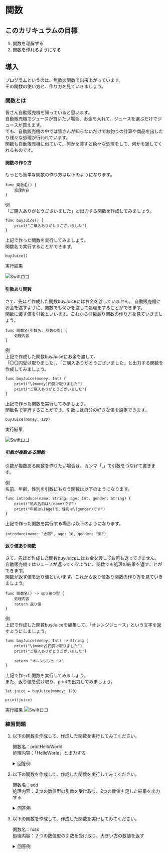 # 関数

## このカリキュラムの目標
1. 関数を理解する
2. 関数を作れるようになる

## 導入
プログラムというのは、無数の関数で出来上がっています。  
その関数の使い方と、作り方を見ていきましょう。

### 関数とは
皆さん自動販売機を知っていると思います。  
自動販売機でジュースが買いたい場合、お金を入れて、ジュースを選ぶだけでジュースが買えます。   
でも、自動販売機の中では皆さんが知らないだけでお釣りの計算や商品を出したり様々な処理が行われています。  
関数も自動販売機に似ていて、何かを渡すと色々な処理をして、何かを返してくれるものです。

#### 関数の作り方
もっとも簡単な関数の作り方は以下のようになります。

```
func 関数名() {
    処理内容
}
```

例  
「ご購入ありがとうございました」と出力する関数を作成してみましょう。

```
func buyJuice() {
    print("ご購入ありがとうございました")
}
```

上記で作った関数を実行してみましょう。  
関数名で実行することができます。

```
buyJuice()
```

実行結果

![Swiftロゴ](/img/exec_buyJuice.png)

#### 引数あり関数
さて、先ほど作成した関数buyJuiceにはお金を渡していません。 
自動販売機にお金を渡すように、関数でも何かを渡して処理をすることができます。  
関数に渡す値を引数といいます。これから引数あり関数の作り方を見ていきましょう。

```
func 関数名(引数名: 引数の型) {
	処理内容
}
```

例  
上記で作成した関数buyJuiceにお金を渡して、  
「〇〇円受け取りました」、「ご購入ありがとうございました」と出力する関数を作成してみましょう。

```
func buyJuice(money: Int) {
    print("\(money)円受け取りました")
    print("ご購入ありがとうございました")
}
```

上記で作った関数を実行してみましょう。  
関数名で実行することができ、引数には自分の好きな値を設定できます。

```
buyJuice(money: 120)
```

実行結果

![Swiftロゴ](/img/exec_buyJuice2.png)

##### 引数が複数ある関数
引数が複数ある関数を作りたい場合は、カンマ「,」で引数をつなげて書きます。

例  
名前、年齢、性別を引数にもらう関数は以下のようになります。

```
func introduce(name: String, age: Int, gender: String) {
    print("私の名前は\(name)です")
    print("年齢は\(age)で、性別は\(gender)です")
}
```

上記で作った関数を実行する場合は以下のようになります。

```
introduce(name: "太郎", age: 10, gender: "男")
```

#### 返り値あり関数
さて、先ほど作成した関数buyJuiceにはお金を渡しても何も返ってきません。  
自動販売機ではジュースが返ってくるように、関数でも処理の結果を返すことができます。  
関数が返す値を返り値といいます。これから返り値あり関数の作り方を見ていきましょう。

```
func 関数名() -> 返り値の型 {
	処理内容
	return 返り値
}
```

例  
上記で作成した関数buyJuiceを編集して、「オレンジジュース」という文字を返すようにしましょう。

```
func buyJuice(money: Int) -> String {
    print("\(money)円受け取りました")
    print("ご購入ありがとうございました")
    
    return "オレンジジュース"
}
```

上記で作った関数を実行してみましょう。  
また、返り値を受け取り、printで出力してみましょう。

```
let juice = buyJuice(money: 120)

print(juice)
```

実行結果
![Swiftロゴ](/img/print_orange_juice.png)

### 練習問題
1. 以下の関数を作成して、作成した関数を実行してみてください。

	関数名：printHelloWorld  
	処理内容：「HelloWorld」と出力する
	
	<details><summary>回答例</summary><div>
	
	```
	func printHelloWorld() {
	    print("HelloWorld")
	}
	
	printHelloWorld()
	```
	
	</div></details>
	
2. 以下の関数を作成して、作成した関数を実行してみてください。

	関数名：add  
	処理内容：２つの数値型の引数を受け取り、2つの数値を足した結果を出力する
	
	<details><summary>回答例</summary><div>
	
	```
	func add(num1: Int, num2: Int) {
	    print(num1 + num2)
	}
	
	add(num1: 1, num2: 2)
	```
	
	</div></details>
	
3. 以下の関数を作成して、作成した関数を実行してみてください。

	関数名：max  
	処理内容：２つの数値型の引数を受け取り、大きい方の数値を返す
	
	<details><summary>回答例</summary><div>
	
	```
	func max(num1: Int, num2: Int) -> Int {
	    if num1 >= num2 {
	        return num1
	    } else {
	        return num2
	    }
	}
	
	let maxValue = max(num1: 3, num2: 2)
	print(maxValue)
	```
	
	</div></details>